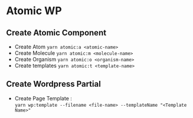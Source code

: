 # Atomic WP

## Create Atomic Component
 - Create Atom `yarn atomic:a <atomic-name>`
 - Create Molecule `yarn atomic:m <molecule-name>`
 - Create Organism `yarn atomic:o <organism-name>`
 - Create templates `yarn atomic:t <template-name>`


## Create Wordpress Partial
- Create Page Template :  
`yarn wp:template --filename <file-name> --templateName "<Template Name>"`